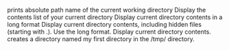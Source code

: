 prints absolute path name of the current working directory
Display the contents list of your current directory
Display current directory contents in a long format
Display current directory contents, including hidden files (starting with .). Use the long format.
Display current directory contents.
creates a directory named my first directory in the /tmp/ directory.
